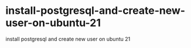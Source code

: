 # install-postgresql-and-create-new-user-on-ubuntu-21
install postgresql and create new user on ubuntu 21
